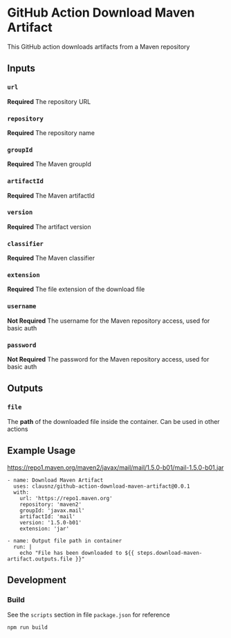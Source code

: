 # GitHub Action Download Maven Artifact

This GitHub action downloads artifacts from a Maven repository

## Inputs

### `url`
**Required** The repository URL

### `repository`
**Required** The repository name

### `groupId`
**Required** The Maven groupId

### `artifactId`
**Required** The Maven artifactId

### `version`
**Required** The artifact version

### `classifier`
**Required** The Maven classifier

### `extension`
**Required** The file extension of the download file

### `username`
**Not Required** The username for the Maven repository access, used for basic auth

### `password`
**Not Required** The password for the Maven repository access, used for basic auth

## Outputs

### `file`
The **path** of the downloaded file inside the container. Can be used in other actions

## Example Usage
https://repo1.maven.org/maven2/javax/mail/mail/1.5.0-b01/mail-1.5.0-b01.jar
```
- name: Download Maven Artifact
  uses: clausnz/github-action-download-maven-artifact@0.0.1
  with:
    url: 'https://repo1.maven.org'
    repository: 'maven2'
    groupId: 'javax.mail'
    artifactId: 'mail'
    version: '1.5.0-b01'
    extension: 'jar'

- name: Output file path in container
  run: |
    echo "File has been downloaded to ${{ steps.download-maven-artifact.outputs.file }}"
```

## Development

### Build
See the `scripts` section in file `package.json` for reference
```
npm run build
```

